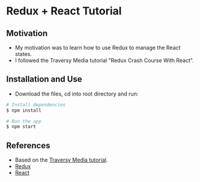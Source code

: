 # Redux + React Tutorial

## Motivation

- My motivation was to learn how to use Redux to manage the React states.
- I followed the Traversy Media tutorial "Redux Crash Course With React".

## Installation and Use

- Download the files, cd into root directory and run:
```bash
# Install dependencies
$ npm install

# Run the app
$ npm start
```

## References

- Based on the [Traversy Media tutorial](https://www.youtube.com/watch?v=93p3LxR9xfM).
- [Redux](https://redux.js.org/)
- [React](https://reactjs.org/)
